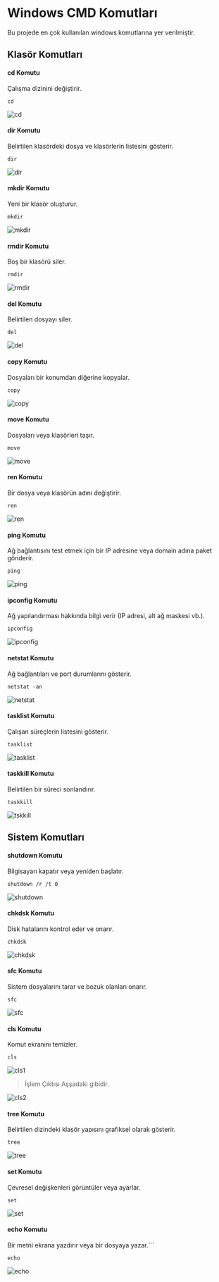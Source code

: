 # Windows CMD Komutları
Bu projede en çok kullanılan windows komutlarına yer verilmiştir.

## Klasör Komutları

#### cd Komutu
Çalışma dizinini değiştirir.
```
cd
```
![cd](https://github.com/user-attachments/assets/8c6168d5-9cec-4bee-9912-dc9d3965f1c6)


#### dir Komutu

Belirtilen klasördeki dosya ve klasörlerin listesini gösterir.
```
dir
```
![dir](https://github.com/user-attachments/assets/d31532ed-4eec-47e7-8cb2-04f31d9b12b9)


#### mkdir Komutu
Yeni bir klasör oluşturur.
```
mkdir
```
![mkdir](https://github.com/user-attachments/assets/6b3292be-b1ad-4ca2-842e-f9da93d61b3e)


#### rmdir Komutu
Boş bir klasörü siler.
```
rmdir
```
![rmdir](https://github.com/user-attachments/assets/82c19845-6e1e-4106-b41d-f18956712fe4)


#### del Komutu
Belirtilen dosyayı siler.
```
del
```
![del](https://github.com/user-attachments/assets/f71a84bd-04d8-48d8-a613-168e17204bef)


#### copy Komutu
Dosyaları bir konumdan diğerine kopyalar.
```
copy
```
![copy](https://github.com/user-attachments/assets/c8a37f49-49cb-49f4-b113-bc8ce9db842d)


#### move Komutu
Dosyaları veya klasörleri taşır.
```
move
```
![move](https://github.com/user-attachments/assets/20bda4d2-6771-4820-aa0f-671fe90a18a9)


#### ren Komutu
 Bir dosya veya klasörün adını değiştirir.
```
ren
```
![ren](https://github.com/user-attachments/assets/819d281e-1e32-4259-811f-9b8fb999d021)


#### ping Komutu
Ağ bağlantısını test etmek için bir IP adresine veya domain adına paket gönderir.
```
ping
```
![ping](https://github.com/user-attachments/assets/61168d1e-cfb1-4cda-a8fd-50e6000a667a)


#### ipconfig Komutu
Ağ yapılandırması hakkında bilgi verir (IP adresi, alt ağ maskesi vb.).
```
ipconfig
```
![ipconfig](https://github.com/user-attachments/assets/7ef2ce0f-3c80-4d97-b6dc-fa0faa4ced58)


#### netstat Komutu
Ağ bağlantıları ve port durumlarını gösterir.
```
netstat -an
```
![netstat](https://github.com/user-attachments/assets/18f60504-b3b2-4b6c-adbd-1a63bafa519e)


#### tasklist Komutu
 Çalışan süreçlerin listesini gösterir.
```
tasklist
```
![tasklist](https://github.com/user-attachments/assets/8427acb9-de68-4d50-9def-4c040f11156c)


#### taskkill Komutu
Belirtilen bir süreci sonlandırır.
```
taskkill
```
![tskkill](https://github.com/user-attachments/assets/b0ed3641-f135-456e-9185-cc777c6b5382)

## Sistem Komutları

#### shutdown Komutu
Bilgisayarı kapatır veya yeniden başlatır.
```
shutdown /r /t 0
```
![shutdown](https://github.com/user-attachments/assets/2f4b8251-1d86-42db-9d20-8771642af9bc)


#### chkdsk Komutu
Disk hatalarını kontrol eder ve onarır.
```
chkdsk
```
![chkdsk](https://github.com/user-attachments/assets/0922a5a2-f3f0-4fa2-824a-dc1f8c6ee61f)


#### sfc Komutu
Sistem dosyalarını tarar ve bozuk olanları onarır.
```
sfc
```
![sfc](https://github.com/user-attachments/assets/3f90bca0-d49f-451a-bc8a-4b5213fcf098)


#### cls Komutu
Komut ekranını temizler.
```
cls
```
![cls1](https://github.com/user-attachments/assets/436695a7-e906-4d24-a85e-cf1dfad0e6c7)

>İşlem Çıktısı Aşşadaki gibidir.

![cls2](https://github.com/user-attachments/assets/59cccd2f-6831-44ae-85f9-3c59431a6404)

#### tree Komutu
Belirtilen dizindeki klasör yapısını grafiksel olarak gösterir.
```
tree
```
![tree](https://github.com/user-attachments/assets/e246b89a-7e01-4d6f-b176-693d2340c308)

#### set Komutu
Çevresel değişkenleri görüntüler veya ayarlar.
```
set
```
![set](https://github.com/user-attachments/assets/30fcb6f8-56c2-4190-9435-18677c76f843)


#### echo Komutu
Bir metni ekrana yazdırır veya bir dosyaya yazar.```
```
echo
```
![echo](https://github.com/user-attachments/assets/9cb906b5-825c-4907-b57c-d5caa3be2321)




